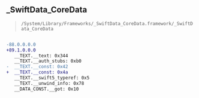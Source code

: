 ## _SwiftData_CoreData

> `/System/Library/Frameworks/_SwiftData_CoreData.framework/_SwiftData_CoreData`

```diff

-88.0.0.0.0
+89.1.0.0.0
   __TEXT.__text: 0x344
   __TEXT.__auth_stubs: 0xb0
-  __TEXT.__const: 0x42
+  __TEXT.__const: 0x4a
   __TEXT.__swift5_typeref: 0x5
   __TEXT.__unwind_info: 0x78
   __DATA_CONST.__got: 0x10

```
